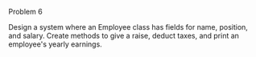 Problem 6

Design a system where an Employee class has fields for name, position, and salary. Create methods to give a
raise, deduct taxes, and print an employee's yearly earnings.